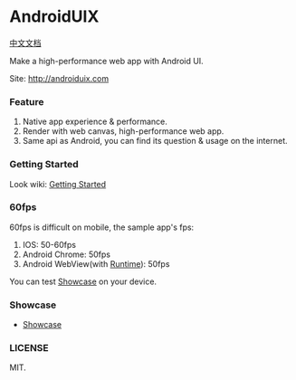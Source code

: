 # AndroidUIX
[中文文档](https://github.com/linfaxin/AndroidUIX/blob/master/README_cn.md)

Make a high-performance web app with Android UI.

Site: http://androiduix.com


### Feature

1. Native app experience & performance.
2. Render with web canvas, high-performance web app.
3. Same api as Android, you can find its question & usage on the internet.


### Getting Started 

Look wiki: [Getting Started](https://github.com/linfaxin/AndroidUIX/wiki/1.-Getting-Started)


### 60fps

60fps is difficult on mobile, the sample app's fps:

1. IOS: 50-60fps
2. Android Chrome: 50fps
3. Android WebView(with [Runtime](https://github.com/linfaxin/AndroidUIRuntimeAndroid)): 50fps

You can test [Showcase](http://androiduix.com/showcase/index.html) on your device.


### Showcase

* [Showcase](http://androiduix.com/showcase/index.html)



### LICENSE

MIT.
